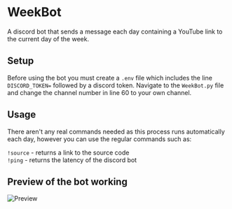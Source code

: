 # WeekBot

A discord bot that sends a message each day containing a YouTube link to the current day of the week. 

## Setup

Before using the bot you must create a `.env` file which includes the line `DISCORD_TOKEN=` followed by a discord token. Navigate to the `WeekBot.py` file and change the channel number in line 60 to your own channel.

## Usage

There aren't any real commands needed as this process runs automatically each day, however you can use the regular commands such as:

`!source` - returns a link to the source code \
`!ping` - returns the latency of the discord bot

## Preview of the bot working

![Preview](https://raw.githubusercontent.com/JoelLucaAdams/Weekbot/master/Preview.png)
